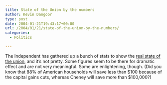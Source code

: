 ```yaml
---
title: State of the Union by the numbers
author: Kevin Dangoor
type: post
date: 2004-01-21T19:43:17+00:00
url: /2004/01/21/state-of-the-union-by-the-numbers/
categories:
  - Politics

---
```

The Independent has gathered up a bunch of stats to show the [real state of the union][1], and it&#8217;s not pretty. Some figures seem to be there for dramatic effect and are not very meaningful. Some are enlightening, though. (Did you know that 88% of American households will save less than $100 because of the capital gains cuts, whereas Cheney will save more than $100,000?)

 [1]: http://news.independent.co.uk/world/americas/story.jsp?story=482947 "News"